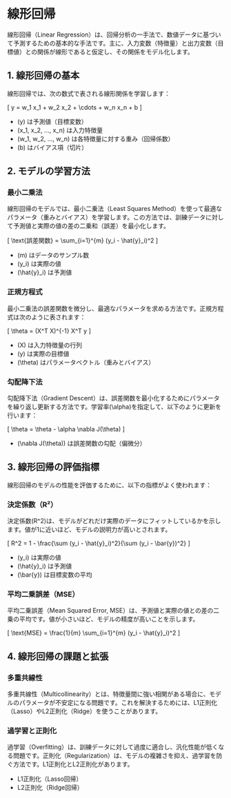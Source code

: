 # 線形回帰

線形回帰（Linear Regression）は、回帰分析の一手法で、数値データに基づいて予測するための基本的な手法です。主に、入力変数（特徴量）と出力変数（目標値）との関係が線形であると仮定し、その関係をモデル化します。

## 1. 線形回帰の基本

線形回帰では、次の数式で表される線形関係を学習します：

\[
y = w_1 x_1 + w_2 x_2 + \cdots + w_n x_n + b
\]

- \(y\) は予測値（目標変数）
- \(x_1, x_2, ..., x_n\) は入力特徴量
- \(w_1, w_2, ..., w_n\) は各特徴量に対する重み（回帰係数）
- \(b\) はバイアス項（切片）

## 2. モデルの学習方法

### 最小二乗法

線形回帰のモデルでは、最小二乗法（Least Squares Method）を使って最適なパラメータ（重みとバイアス）を学習します。この方法では、訓練データに対して予測値と実際の値の差の二乗和（誤差）を最小化します。

\[
\text{誤差関数} = \sum_{i=1}^{m} (y_i - \hat{y}_i)^2
\]

- \(m\) はデータのサンプル数
- \(y_i\) は実際の値
- \(\hat{y}_i\) は予測値

### 正規方程式

最小二乗法の誤差関数を微分し、最適なパラメータを求める方法です。正規方程式は次のように表されます：

\[
\theta = (X^T X)^{-1} X^T y
\]

- \(X\) は入力特徴量の行列
- \(y\) は実際の目標値
- \(\theta\) はパラメータベクトル（重みとバイアス）

### 勾配降下法

勾配降下法（Gradient Descent）は、誤差関数を最小化するためにパラメータを繰り返し更新する方法です。学習率\(\alpha\)を指定して、以下のように更新を行います：

\[
\theta = \theta - \alpha \nabla J(\theta)
\]

- \(\nabla J(\theta)\) は誤差関数の勾配（偏微分）

## 3. 線形回帰の評価指標

線形回帰のモデルの性能を評価するために、以下の指標がよく使われます：

### 決定係数（R²）

決定係数\(R^2\)は、モデルがどれだけ実際のデータにフィットしているかを示します。値が1に近いほど、モデルの説明力が高いとされます。

\[
R^2 = 1 - \frac{\sum (y_i - \hat{y}_i)^2}{\sum (y_i - \bar{y})^2}
\]

- \(y_i\) は実際の値
- \(\hat{y}_i\) は予測値
- \(\bar{y}\) は目標変数の平均

### 平均二乗誤差（MSE）

平均二乗誤差（Mean Squared Error, MSE）は、予測値と実際の値との差の二乗の平均です。値が小さいほど、モデルの精度が高いことを示します。

\[
\text{MSE} = \frac{1}{m} \sum_{i=1}^{m} (y_i - \hat{y}_i)^2
\]

## 4. 線形回帰の課題と拡張

### 多重共線性

多重共線性（Multicollinearity）とは、特徴量間に強い相関がある場合に、モデルのパラメータが不安定になる問題です。これを解決するためには、L1正則化（Lasso）やL2正則化（Ridge）を使うことがあります。

### 過学習と正則化

過学習（Overfitting）は、訓練データに対して過度に適合し、汎化性能が低くなる問題です。正則化（Regularization）は、モデルの複雑さを抑え、過学習を防ぐ方法です。L1正則化とL2正則化があります。

- L1正則化（Lasso回帰）
- L2正則化（Ridge回帰）